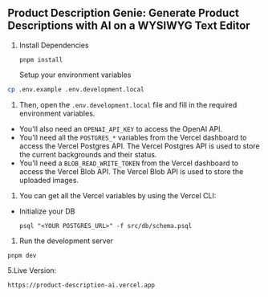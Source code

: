 ## Product Description Genie: Generate Product Descriptions with AI on a WYSIWYG Text Editor

1. Install Dependencies

   ```
   pnpm install
   ```

   Setup your environment variables

```bash
cp .env.example .env.development.local
```

1. Then, open the `.env.development.local` file and fill in the required environment variables.

- You'll also need an `OPENAI_API_KEY` to access the OpenAI API.
- You'll need all the `POSTGRES_*` variables from the Vercel dashboard to access the Vercel Postgres API. The Vercel Postgres API is used to store the current backgrounds and their status.
- You'll need a `BLOB_READ_WRITE_TOKEN` from the Vercel dashboard to access the Vercel Blob API. The Vercel Blob API is used to store the uploaded images.

1. You can get all the Vercel variables by using the Vercel CLI:

- Initialize your DB

  ```
  psql "<YOUR POSTGRES_URL>" -f src/db/schema.psql
  ```

1. Run the development server

```
pnpm dev
```

5.Live Version:

```bash
https://product-description-ai.vercel.app
```

